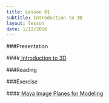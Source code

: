```yaml
---
title: Lesson 01
subtitle: Introduction to 3D
layout: lesson
date: 1/12/2016
---
```


###Presentation

####<a href="/3d-digital-art-and-design--oer/presentations/introduction-to-3d.html"><span class="exercise-title"> Introduction to 3D</span></a>

###Reading

###Exercise

####<a href="/3d-digital-art-and-design--oer/exercises/maya-image-planes-for-modeling/maya-image-planes-for-modeling.html"><span class="exercise-title"> Maya Image Planes for Modeling</span></a>
